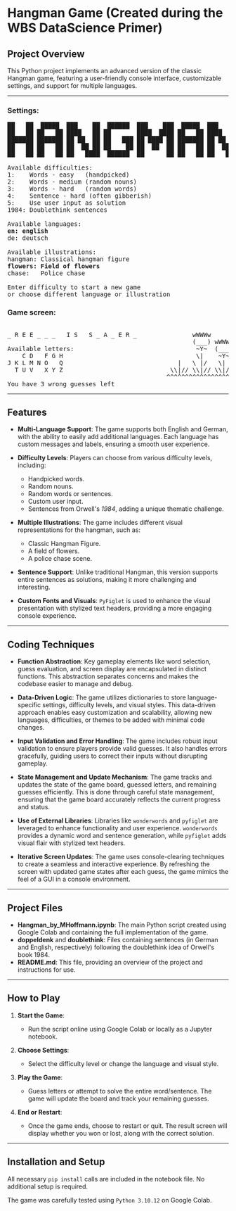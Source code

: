 # Hangman Game (Created during the WBS DataScience Primer)

## Project Overview

This Python project implements an advanced version of the classic Hangman game, featuring a user-friendly console interface, customizable settings, and support for multiple languages.

-----

### Settings:
<pre>
██   ██  █████  ███    ██  ██████  ███    ███  █████  ███    ██ 
██   ██ ██   ██ ████   ██ ██       ████  ████ ██   ██ ████   ██ 
███████ ███████ ██ ██  ██ ██   ███ ██ ████ ██ ███████ ██ ██  ██ 
██   ██ ██   ██ ██  ██ ██ ██    ██ ██  ██  ██ ██   ██ ██  ██ ██ 
██   ██ ██   ██ ██   ████  ██████  ██      ██ ██   ██ ██   ████

Available difficulties:
1:    Words - easy   (handpicked)
2:    Words - medium (random nouns)
3:    Words - hard   (random words)
4:    Sentence - hard (often gibberish)
5:    Use user input as solution
1984: Doublethink sentences

Available languages:
<b>en: english</b>
de: deutsch

Available illustrations:
hangman: Classical hangman figure
<b>flowers: Field of flowers</b>
chase:   Police chase

Enter difficulty to start a new game
or choose different language or illustration
</pre>

### Game screen:
<pre>                                        
_ R E E _ _ _   I S   S _ A _ E R _               wWWWw
                                                  (___) wWWWw                vVVVv
Available letters:                                 ~Y~  (___)                (___)
    C D   F G H                                    \|    ~Y~            |     ~Y~
J K L M N O   Q                               |   \ |/   \| /           |    \ |/
  T U V   X Y Z                             \\|// \\|// \\|/// \\|//  \\|// \\\|///
                                           ^^^^^^^^^^^^^^^^^^^^^^^^^^^^^^^^^^^^^^^^^
You have 3 wrong guesses left
</pre>
-----

## Features

- **Multi-Language Support**: The game supports both English and German, with the ability to easily add additional languages. Each language has custom messages and labels, ensuring a smooth user experience.

- **Difficulty Levels**: Players can choose from various difficulty levels, including:
  - Handpicked words.
  - Random nouns.
  - Random words or sentences.
  - Custom user input.
  - Sentences from Orwell's *1984*, adding a unique thematic challenge.

- **Multiple Illustrations**: The game includes different visual representations for the hangman, such as:
  - Classic Hangman Figure.
  - A field of flowers.
  - A police chase scene.

- **Sentence Support**: Unlike traditional Hangman, this version supports entire sentences as solutions, making it more challenging and interesting.

- **Custom Fonts and Visuals**: `PyFiglet` is used to enhance the visual presentation with stylized text headers, providing a more engaging console experience.

-----

## Coding Techniques

- **Function Abstraction**: Key gameplay elements like word selection, guess evaluation, and screen display are encapsulated in distinct functions. This abstraction separates concerns and makes the codebase easier to manage and debug.

- **Data-Driven Logic**: The game utilizes dictionaries to store language-specific settings, difficulty levels, and visual styles. This data-driven approach enables easy customization and scalability, allowing new languages, difficulties, or themes to be added with minimal code changes.

- **Input Validation and Error Handling**: The game includes robust input validation to ensure players provide valid guesses. It also handles errors gracefully, guiding users to correct their inputs without disrupting gameplay.

- **State Management and Update Mechanism**: The game tracks and updates the state of the game board, guessed letters, and remaining guesses efficiently. This is done through careful state management, ensuring that the game board accurately reflects the current progress and status.

- **Use of External Libraries**: Libraries like `wonderwords` and `pyfiglet` are leveraged to enhance functionality and user experience. `wonderwords` provides a dynamic word and sentence generation, while `pyfiglet` adds visual flair with stylized text headers.

- **Iterative Screen Updates**: The game uses console-clearing techniques to create a seamless and interactive experience. By refreshing the screen with updated game states after each guess, the game mimics the feel of a GUI in a console environment.


-----

## Project Files

- **Hangman_by_MHoffmann.ipynb**: The main Python script created using Google Colab and containing the full implementation of the game.
- **doppeldenk** and **doublethink**: Files containing sentences (in German and English, respectively) following the doublethink idea of Orwell's book 1984.
- **README.md**: This file, providing an overview of the project and instructions for use.

-----

## How to Play

1. **Start the Game**:
   - Run the script online using Google Colab or locally as a Jupyter notebook.

2. **Choose Settings**:
   - Select the difficulty level or change the language and visual style. 

3. **Play the Game**:
   - Guess letters or attempt to solve the entire word/sentence. The game will update the board and track your remaining guesses.

4. **End or Restart**:
   - Once the game ends, choose to restart or quit. The result screen will display whether you won or lost, along with the correct solution.

-----

## Installation and Setup

All necessary `pip install` calls are included in the notebook file. No additional setup is required.

The game was carefully tested using `Python 3.10.12` on Google Colab.
